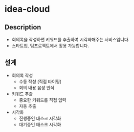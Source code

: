 # idea-cloud

## Description

- 회의록을 작성하면 키워드를 추출하여 시각화해주는 서비스입니다.
- 스타트업, 팀프로젝트에서 활용 가능합니다.


## 설계

- 회의록 작성
  - 수동 작성 (직접 타이핑)
  - 회의 내용 음성 인식
- 키워드 추출
  - 중요한 키워드를 직접 입력
  - 자동 추출
- 시각화
  - 진행중인 태스크 시각화
  - 대기중인 태스크 시각화